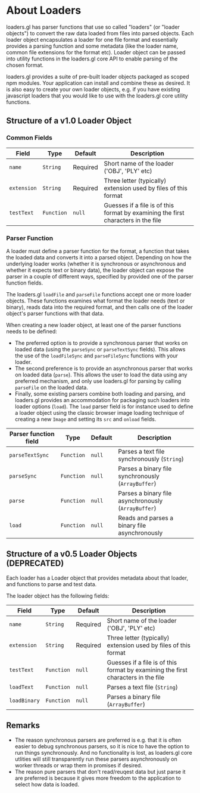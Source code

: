 # About Loaders

loaders.gl has parser functions that use so called "loaders" (or "loader objects") to convert the raw data loaded from files into parsed objects. Each loader object encapsulates a loader for one file format and essentially provides a parsing function and some metadata (like the loader name, common file extensions for the format etc). Loader object can be passed into utility functions in the loaders.gl core API to enable parsing of the chosen format.

loaders.gl provides a suite of pre-built loader objects packaged as scoped npm modules. Your application can install and combine these as desired. It is also easy to create your own loader objects, e.g. if you have existing javascript loaders that you would like to use with the loaders.gl core utility functions.


## Structure of a v1.0 Loader Object

### Common Fields

| Field           | Type        | Default    | Description |
| ---             | ---         | ---        | ---         |
| `name`          | `String`    | Required   | Short name of the loader ('OBJ', 'PLY' etc) |
| `extension`     | `String`    | Required   | Three letter (typically) extension used by files of this format |
| `testText`      | `Function`  | `null`     | Guesses if a file is of this format by examining the first characters in the file |

### Parser Function

A loader must define a parser function for the format, a function that takes the loaded data and converts it into a parsed object. Depending on how the underlying loader works (whether it is synchronous or asynchronous and whether it expects text or binary data), the loader object can expose the parser in a couple of different ways, specified by provided one of the parser function fields.

The loaders.gl `loadFile` and `parseFile` functions accept one or more loader objects. These functions examines what format the loader needs (text or binary), reads data into the required format, and then calls one of the loader object's parser functions with that data.

When creating a new loader object, at least one of the parser functions needs to be defined:

* The preferred option is to provide a synchronous parser that works on loaded data (using the `parseSync` or `parseTextSync` fields). This allows the use of the `loadFileSync` and `parseFileSync` functions with your loader.
* The second preference is to provide an asynchronous parser that works on loaded data (`parse`). This allows the user to load the data using any preferred mechanism, and only use loaders.gl for parsing by calling `parseFile` on the loaded data.
* Finally, some existing parsers combine both loading and parsing, and loaders.gl provides an accommodation for packaging such loaders into loader options (`load`). The `load` parser field is for instance used to define a loader object using the classic browser image loading technique of creating a new `Image` and setting its `src` and `onload` fields.

| Parser function field | Type        | Default    | Description |
| ---                   | ---         | ---        | ---         |
| `parseTextSync`       | `Function`  | `null`     | Parses a text file synchronously (`String`) |
| `parseSync`           | `Function`  | `null`     | Parses a binary file synchronously (`ArrayBuffer`) |
| `parse`               | `Function`  | `null`     | Parses a binary file asynchronously (`ArrayBuffer`) |
| `load`                | `Function`  | `null`     | Reads and parses a binary file asynchronously |


## Structure of a v0.5 Loader Objects (DEPRECATED)

Each loader has a Loader object that provides metadata about that loader, and functions to parse and test data.

The loader object has the following fields:

| Field           | Type        | Default    | Description |
| ---             | ---         | ---        | ---         |
| `name`          | `String`    | Required   | Short name of the loader ('OBJ', 'PLY' etc) |
| `extension`     | `String`    | Required   | Three letter (typically) extension used by files of this format |
| `testText`      | `Function`  | `null`     | Guesses if a file is of this format by examining the first characters in the file |
| `loadText`      | `Function`  | `null`     | Parses a text file (`String`) |
| `loadBinary`    | `Function`  | `null`     | Parses a binary file (`ArrayBuffer`) |


## Remarks

* The reason synchronous parsers are preferred is e.g. that it is often easier to debug synchronous parsers, so it is nice to have the option to run things synchronously. And no functionality is lost, as loaders.gl core utlities will still transparently run these parsers asynchronously on worker threads or wrap them in promises if desired.
* The reason pure parsers that don't read/reuqest data but just parse it are preferred is because it gives more freedom to the application to select how data is loaded.
